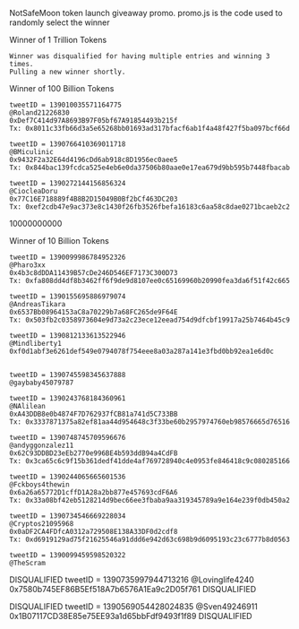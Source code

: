 NotSafeMoon token launch giveaway promo.
promo.js is the code used to randomly select the winner

Winner of 1 Trillion Tokens

    Winner was disqualified for having multiple entries and winning 3 times.
    Pulling a new winner shortly.

Winner of 100 Billion Tokens

    tweetID = 139010035571164775
    @Roland21226830
    0xDef7C414d97A8693B97F05bf67A91854493b215f
    Tx: 0x8011c33fb66d3a5e65268bb01693ad317bfacf6ab1f4a48f427f5ba097bcf66d

    tweetID = 1390766410369011718
    @BMiculinic
    0x9432F2a32E64d4196cDd6ab918c8D1956ec0aee5
    Tx: 0x844bac139fcdca525e4eb6e0da37506b80aae0e17ea679d9bb595b7448fbacab

    tweetID = 1390272144156856324
    @CiocleaDoru
    0x77C16E718889f4B8B2D15049B0Bf2bCf463DC203
    Tx: 0xef2cdb47e9ac373e8c1430f26fb3526fbefa16183c6aa58c8dae0271bcaeb2c2

10000000000

Winner of 10 Billion Tokens

    tweetID = 1390099986784952326
    @Pharo3xx
    0x4b3c8dDDA11439B57cDe246D546EF7173C300D73
    Tx: 0xfa808dd4df8b3462ff6f9de9d8107ee0c65169960b20990fea3da6f51f42c665
    
    tweetID = 1390155695886979074
    @AndreasTikara
    0x6537Bb08964153aC8a70229b7a68FC265de9F64E
    Tx: 0x503fb2c0358973604e9d73a2c23ece12eead754d9dfcbf19917a25b7464b45c9

    tweetID = 1390812133613522946
    @Mindliberty1
    0xf0d1abf3e6261def549e0794078f754eee8a03a287a141e3fbd0bb92ea1e6d0c
    

    tweetID = 1390745598345637888
    @gaybaby45079787

    tweetID = 1390243768184360961
    @NAlilean
    0xA43DDB8e0b4874F7D762937fCB81a741d5C733BB
    Tx: 0x3337871375a82ef81aa44d954648c3f33be60b2957974760eb98576665d76516 

    tweetID = 1390748745709596676
    @andyggonzalez11	
    0x62C93DDBD23eEb2770e996BE4b593ddB94a4CdFB
    Tx: 0x3ca65c6c9f15b361dedf41dde4af769728940c4e0953fe846418c9c080285166

    tweetID = 1390244065665601536
    @Fckboys4thewin
    0x6a26a65772D1cffD1A28a2bb877e457693cdF6A6
    Tx: 0x33a08bf42eb5128214d9bec66ee3fbaba9aa319345789a9e164e239f0db450a2

    tweetID = 1390734546669228034
    @Cryptos21095968
    0x0aDF2CA4FDfcA0312a729508E138A33DF0d2cdf8
    Tx: 0xd6919129ad75f21625546a91ddd6e942d63c698b9d6095193c23c6777b8d0563 

    tweetID = 1390099459598520322
    @TheScram



DISQUALIFIED
    tweetID = 1390735997944713216
    @Lovinglife4240
    0x7580b745EF86B5Ef518A7b6576A1Ea9c2D05f761
DISQUALIFIED

DISQUALIFIED
    tweetID = 1390569054428024835
    @Sven49246911
    0x1B07117CD38E85e75EE93a1d65bbFdf9493f1f89
DISQUALIFIED
